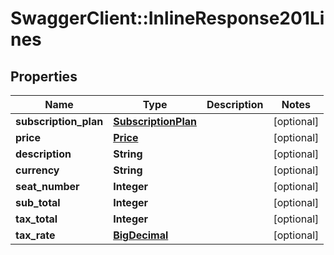 # SwaggerClient::InlineResponse201Lines

## Properties
Name | Type | Description | Notes
------------ | ------------- | ------------- | -------------
**subscription_plan** | [**SubscriptionPlan**](SubscriptionPlan.md) |  | [optional] 
**price** | [**Price**](Price.md) |  | [optional] 
**description** | **String** |  | [optional] 
**currency** | **String** |  | [optional] 
**seat_number** | **Integer** |  | [optional] 
**sub_total** | **Integer** |  | [optional] 
**tax_total** | **Integer** |  | [optional] 
**tax_rate** | [**BigDecimal**](BigDecimal.md) |  | [optional] 

